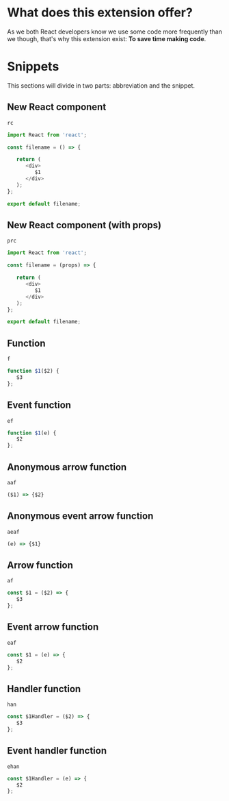# What does this extension offer?

As we both React developers know we use some code more frequently than we though, that's why this extension exist: **To save time making code**.

# Snippets
This sections will divide in two parts: abbreviation and the snippet.

## New React component
`rc`
```JavaScript
import React from 'react';

const filename = () => {

   return (
      <div>
         $1
      </div>
   );
};

export default filename;
```

## New React component (with props)
`prc`
```JavaScript
import React from 'react';

const filename = (props) => {

   return (
      <div>
         $1
      </div>
   );
};

export default filename;
```

## Function
`f`
```JavaScript
function $1($2) {
   $3
};
```

## Event function
`ef`
```JavaScript
function $1(e) {
   $2
};
```

## Anonymous arrow function
`aaf`
```JavaScript
($1) => {$2}
```

## Anonymous event arrow function
`aeaf`
```JavaScript
(e) => {$1}
```

## Arrow function
`af`
```JavaScript
const $1 = ($2) => {
   $3
};
```

## Event arrow function
`eaf`
```JavaScript
const $1 = (e) => {
   $2
};
```

## Handler function
`han`
```JavaScript
const $1Handler = ($2) => {
   $3
};
```

## Event handler function
`ehan`
```JavaScript
const $1Handler = (e) => {
   $2
};
```